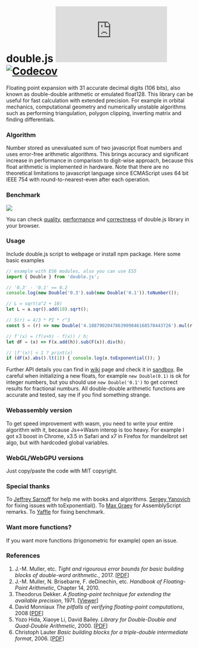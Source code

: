 # double.js [![bundlephobia](https://badgen.net/bundlephobia/minzip/double.js)](https://bundlephobia.com/result?p=double.js) [![Codecov](https://img.shields.io/codecov/c/github/munrocket/double.js.svg)](https://codecov.io/gh/munrocket/double.js)

Floating point expansion with 31 accurate decimal digits (106 bits), also known as double-double arithmetic or
emulated float128. This library can be useful for fast calculation with extended precision. For example in orbital mechanics, computational geometry and numerically unstable algorithms such as performing triangulation, polygon clipping,
inverting matrix and finding differentials.

### Algorithm
Number stored as unevaluated sum of two javascript float numbers and uses error-free arithmetic algorithms.
This brings accuracy and significant increase in performance in comparison to
digit-wise approach, because this float arithmetic is implemented in hardware. Note that there are no
theoretical limitations to javascript language since ECMAScript uses 64 bit IEEE 754 with
round-to-nearest-even after each operation.

### Benchmark
![](https://habrastorage.org/webt/zy/1e/5u/zy1e5ur2yb2l_z-hwz6bkcygdk8.png)

You can check [quality](https://munrocket.github.io/double.js/test/bench/bench.html), [performance](https://www.measurethat.net/Benchmarks/Show/11028/0/doublejs-benchmark5) and [correctness](https://munrocket.github.io/double.js/test/e2e.html) of double.js library in your browser.

### Usage
Include double.js script to webpage or install npm package. Here some basic examples
```javascript
// example with ES6 modules, also you can use ES5
import { Double } from 'double.js';

// '0.3' - '0.1' == 0.2
console.log(new Double('0.3').sub(new Double('0.1')).toNumber());

// L = sqrt(a^2 + 10)
let L = a.sqr().add(10).sqrt();

// S(r) = 4/3 * PI * r^3
const S = (r) => new Double('4.1887902047863909846168578443726').mul(r.pown(3));

// f'(x) = (f(x+h) - f(x)) / h;
let dF = (x) => F(x.add(h)).sub(F(x)).div(h);

// |f'(x)| < 1 ? print(x)
if (dF(x).abs().lt(1)) { console.log(x.toExponential()); }
```
Further API details you can find in [wiki](https://github.com/munrocket/double.js/wiki) page and check it in [sandbox](https://runkit.com/munrocket/double-js-example). Be careful when initializing a new floats, for example `new Double(0.1)` is ok for integer numbers, but you should use `new Double('0.1')` to get correct results for fractional numburs. All double-double arithmetic functions are accurate and tested, say me if you find something strange.

### Webassembly version
To get speed improvement with wasm, you need to write your entire algorithm with it, because Js<->Wasm interop is too heavy.
For example I got x3 boost in Chrome, x3.5 in Safari and x7 in Firefox for mandelbrot set algo, but with hardcoded global variables.

### WebGL/WebGPU versions
Just copy/paste the code with MIT copyright.

### Special thanks
To [Jeffrey Sarnoff](https://github.com/JeffreySarnoff) for help me with books and algorithms. [Sergey Yanovich](https://github.com/yanovich) for fixing issues with toExponential(). To [Max Graey](https://github.com/MaxGraey) for AssemblyScript remarks. To [Yaffle](https://github.com/Yaffle) for fixing benchmark.

### Want more functions?
If you want more functions (trigonometric for example) open an issue.

### References
1. J.-M. Muller, etc. *Tight and rigourous error bounds for basic building blocks of double-word arithmetic.*, 2017. [[PDF](https://hal.archives-ouvertes.fr/hal-01351529v3/document)]
2. J.-M. Muller, N. Brisebarre, F. deDinechin, etc. *Handbook of Floating-Point Arithmetic*, Chapter 14, 2010.
3. Theodorus Dekker. *A floating-point technique for extending the available precision*, 1971. [[Viewer](https://gdz.sub.uni-goettingen.de/id/PPN362160546_0018?tify={%22pages%22:[230],%22panX%22:0.306,%22panY%22:0.754,%22view%22:%22info%22,%22zoom%22:0.39})]
4. David Monniaux *The pitfalls of verifying floating-point computations*, 2008 [[PDF](https://hal.archives-ouvertes.fr/hal-00128124/file/floating-point-article.pdf)]
5. Yozo Hida, Xiaoye Li, David Bailey. *Library for Double-Double and Quad-Double Arithmetic*, 2000. [[PDF](http://web.mit.edu/tabbott/Public/quaddouble-debian/qd-2.3.4-old/docs/qd.pdf)]
6. Christoph Lauter *Basic building blocks for a triple-double intermediate format*, 2006. [[PDF](https://hal.inria.fr/inria-00070314/document)]
